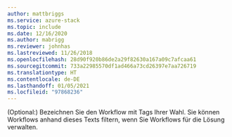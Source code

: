 ```yaml
---
author: mattbriggs
ms.service: azure-stack
ms.topic: include
ms.date: 12/16/2020
ms.author: mabrigg
ms.reviewer: johnhas
ms.lastreviewed: 11/26/2018
ms.openlocfilehash: 28d90f920b86de2a29f82630a167a09c7afcaa61
ms.sourcegitcommit: 733a22985570df1ad466a73cd26397e7aa726719
ms.translationtype: HT
ms.contentlocale: de-DE
ms.lasthandoff: 01/05/2021
ms.locfileid: "97868236"
---
```

(Optional:) Bezeichnen Sie den Workflow mit Tags Ihrer Wahl. Sie können Workflows anhand dieses Texts filtern, wenn Sie Workflows für die Lösung verwalten.
